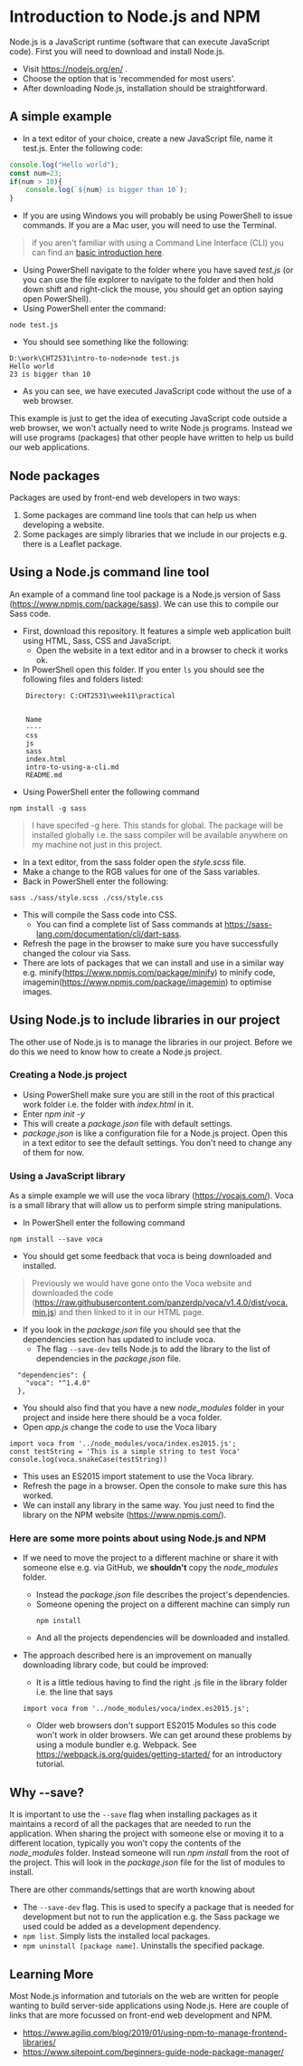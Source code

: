 # Introduction to Node.js and NPM
Node.js is a JavaScript runtime (software that can execute JavaScript code). First you will need to download and install Node.js. 
* Visit https://nodejs.org/en/ .
* Choose the option that is 'recommended for most users'.
* After downloading Node.js, installation should be straightforward.

## A simple example

* In a text editor of your choice, create a new JavaScript file, name it test.js. Enter the following code:

```javascript
console.log("Hello world");
const num=23;
if(num > 10){
    console.log(`${num} is bigger than 10`);
}
```
* If you are using Windows you will probably be using PowerShell to issue commands. If you are a Mac user, you will need to use the Terminal.
>if you aren't familiar with using a Command Line Interface (CLI) you can find an [basic introduction here](../intro-to-using-a-cli.md).
* Using PowerShell navigate to the folder where you have saved *test.js* (or you can use the file explorer to navigate to the folder and then hold down shift and right-click the mouse, you should get an option saying open PowerShell). 
* Using PowerShell enter the command:
```
node test.js
```
* You should see something like the following: 
```
D:\work\CHT2531\intro-to-node>node test.js
Hello world
23 is bigger than 10
```
* As you can see, we have executed JavaScript code without the use of a web browser. 

This example is just to get the idea of executing JavaScript code outside a web browser, we won't actually need to write Node.js programs. Instead we will use programs (packages) that other people have written to help us build our web applications. 

## Node packages
Packages are used by front-end web developers in two ways:
1. Some packages are command line tools that can help us when developing a website. 
2. Some packages are simply libraries that we include in our projects e.g. there is a Leaflet package.

## Using a Node.js command line tool
An example of a command line tool package is a Node.js version of Sass (https://www.npmjs.com/package/sass). We can use this to compile our Sass code. 
* First, download this repository. It features a simple web application built using HTML, Sass, CSS and JavaScript. 
    - Open the website in a text editor and in a browser to check it works ok. 
* In PowerShell open this folder. If you enter ```ls``` you should see the following files and folders listed:
```
    Directory: C:CHT2531\week11\practical


    Name
    ----
    css
    js
    sass
    index.html
    intro-to-using-a-cli.md
    README.md
```
* Using PowerShell enter the following command
```
npm install -g sass
```

> I have specifed -g here. This stands for global. The package will be installed globally i.e. the sass compiler will be available anywhere on my machine not just in this project. 

* In a text editor, from the sass folder open the *style.scss* file.
* Make a change to the RGB values for one of the Sass variables.
* Back in PowerShell enter the following:

```
sass ./sass/style.scss ./css/style.css
```

* This will compile the Sass code into CSS. 
    - You can find a complete list of Sass commands at https://sass-lang.com/documentation/cli/dart-sass. 
* Refresh the page in the browser to make sure you have successfully changed the colour via Sass. 
* There are lots of packages that we can install and use in a similar way e.g. minify(https://www.npmjs.com/package/minify) to minify code, imagemin(https://www.npmjs.com/package/imagemin) to optimise images. 

## Using Node.js to include libraries in our project
The other use of Node.js is to manage the libraries in our project. Before we do this we need to know how to create a Node.js project.

### Creating a Node.js project
* Using PowerShell make sure you are still in the root of this practical work folder i.e. the folder with *index.html* in it. 
* Enter *npm init -y* 
* This will create a *package.json* file with default settings.
* *package.json* is like a configuration file for a Node.js project. Open this in a text editor to see the default settings. You don't need to change any of them for now. 

### Using a JavaScript library
As a simple example we will use the voca library (https://vocajs.com/). Voca is a small library that will allow us to perform simple string manipulations. 
* In PowerShell enter the following command
```
npm install --save voca
```
* You should get some feedback that voca is being downloaded and installed. 

> Previously we would have gone onto the Voca website and downloaded the code (https://raw.githubusercontent.com/panzerdp/voca/v1.4.0/dist/voca.min.js) and then linked to it in our HTML page.
> 
* If you look in the *package.json* file you should see that the dependencies section has updated to include voca.
    - The flag ```--save-dev``` tells Node.js to add the library to the list of dependencies in the *package.json* file. 

```
  "dependencies": {
    "voca": "^1.4.0"
  },
```
* You should also find that you have a new *node_modules* folder in your project and inside here there should be a voca folder.  
* Open *app.js* change the code to use the Voca libary

```
import voca from '../node_modules/voca/index.es2015.js';
const testString = 'This is a simple string to test Voca'
console.log(voca.snakeCase(testString))
```
* This uses an ES2015 import statement to use the Voca library. 
* Refresh the page in a browser. Open the console to make sure this has worked. 
* We can install any library in the same way. You just need to find the library on the NPM website (https://www.npmjs.com/). 

### Here are some more points about using Node.js and NPM
* If we need to move the project to a different machine or share it with someone else e.g. via GitHub, we **shouldn't** copy the *node_modules* folder. 
    - Instead the *package.json* file describes the project's dependencies.
    - Someone opening the project on a different machine can simply run
        ```
        npm install
        ```
    - And all the projects dependencies will be downloaded and installed. 

* The approach described here is an improvement on manually downloading library code, but could be improved: 
    * It is a little tedious having to find the right .js file in the library folder i.e. the line that says
    ```
    import voca from '../node_modules/voca/index.es2015.js';
    ```
    * Older web browsers don't support ES2015 Modules so this code won't work in older browsers. 
We can get around these problems by using a module bundler e.g. Webpack. See https://webpack.js.org/guides/getting-started/ for an introductory tutorial.  

## Why --save?
It is important to use the ```--save``` flag when installing packages as it maintains a record of all the packages that are needed to run the application. When sharing the project with someone else or moving it to a different location, typically you won't copy the contents of the *node_modules* folder.  Instead someone will run *npm install* from the root of the project. This will look in the *package.json* file for the list of modules to install. 

There are other commands/settings that are worth knowing about

* The ```--save-dev``` flag. This is used to specify a package that is needed for development but not to run the application e.g. the Sass package we used could be added as a development dependency. 
* ```npm list```. Simply lists the installed local packages.
* ```npm uninstall [package name]```. Uninstalls the specified package. 

## Learning More
Most Node.js information and tutorials on the web are written for people wanting to build server-side applications using Node.js. Here are couple of links that are more focussed on front-end web development and NPM.  
* https://www.agiliq.com/blog/2019/01/using-npm-to-manage-frontend-libraries/
* https://www.sitepoint.com/beginners-guide-node-package-manager/ 

